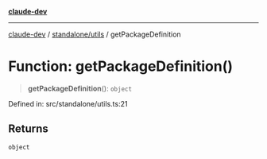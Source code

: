 [**claude-dev**](../../../README.md)

***

[claude-dev](../../../README.md) / [standalone/utils](../README.md) / getPackageDefinition

# Function: getPackageDefinition()

> **getPackageDefinition**(): `object`

Defined in: src/standalone/utils.ts:21

## Returns

`object`
